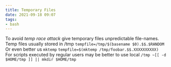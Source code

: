 ```yaml
---
title: Temporary Files
date: 2021-09-18 09:07
tags:
- bash
---
```


To avoid *temp race attack* give temporary files unpredictable
file-names. Temp files usually stored in /tmp `tempfile=/tmp/$(basename
$0).$$.$RANDOM` Or even better us `mktemp` `tempfile=$(mktemp
/tmp/foobar.$$.XXXXXXXXXX)` For scripts executed by regular users may be
better to use local `/tmp
~[[ -d $HOME/tmp ]] || mkdir $HOME/tmp`
